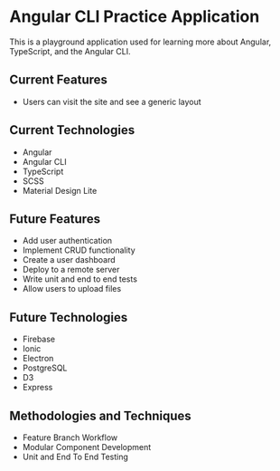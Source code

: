 # Angular CLI Practice Application
This is a playground application used for learning more about Angular, TypeScript, and the Angular CLI.

## Current Features
- Users can visit the site and see a generic layout

## Current Technologies
- Angular
- Angular CLI
- TypeScript
- SCSS
- Material Design Lite

## Future Features
- Add user authentication
- Implement CRUD functionality
- Create a user dashboard
- Deploy to a remote server
- Write unit and end to end tests
- Allow users to upload files

## Future Technologies
- Firebase
- Ionic
- Electron
- PostgreSQL
- D3
- Express

## Methodologies and Techniques
- Feature Branch Workflow
- Modular Component Development
- Unit and End To End Testing